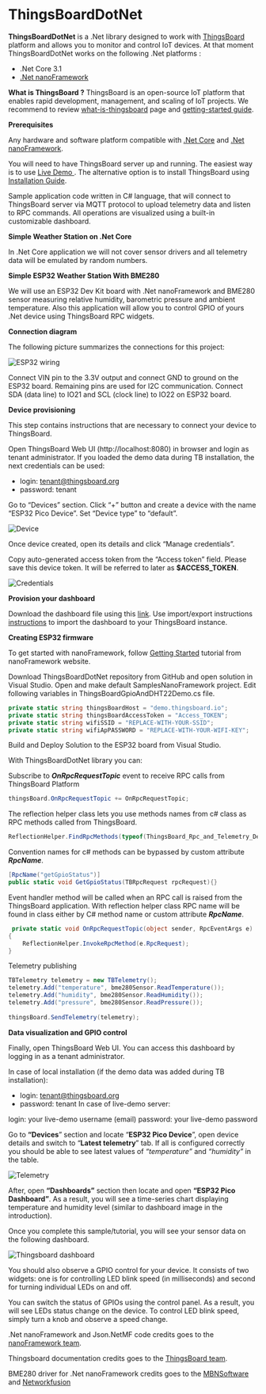 # ThingsBoardDotNet

**ThingsBoardDotNet** is a .Net library designed to work with [ThingsBoard](https://thingsboard.io/) platform and allows you to monitor and control IoT devices. At that moment ThingsBoardDotNet works on the following .Net platforms : 
- .Net Core 3.1
- [.Net nanoFramework](https://nanoframework.net/)

**What is ThingsBoard ?**
ThingsBoard is an open-source IoT platform that enables rapid development, management, and scaling of IoT projects.
We recommend to review [what-is-thingsboard](https://thingsboard.io/) page and [getting-started guide](https://thingsboard.io/docs/getting-started-guides/helloworld/).

**Prerequisites**

Any hardware and software platform compatible with [.Net Core](https://docs.microsoft.com/en-us/dotnet/core/install/) and [.Net nanoFramework](https://github.com/nanoframework/nf-interpreter).

You will need to have ThingsBoard server up and running. The easiest way is to use [Live Demo  ](https://demo.thingsboard.io/signupserver). The alternative option is to install ThingsBoard using [Installation Guide](https://thingsboard.io/docs/user-guide/install/installation-options/).

Sample application code written in C# language, that will connect to ThingsBoard server via MQTT protocol to upload telemetry data and listen to RPC commands. All operations are visualized using a built-in customizable dashboard.

**Simple Weather Station on .Net Core**

In .Net Core application we will not cover sensor drivers and all telemetry data will be emulated by random numbers.

**Simple ESP32 Weather Station With BME280**

We will use an ESP32 Dev Kit board with .Net nanoFramework and BME280 sensor measuring relative humidity, barometric pressure and ambient temperature. 
Also this application will allow you to control GPIO of yours .Net device using ThingsBoard RPC widgets.

**Connection diagram**

The following picture summarizes the connections for this project:

![ESP32 wiring](Essentials/ESP32_wiring.png)

Connect VIN pin to the 3.3V output and connect GND to ground on the ESP32 board. Remaining pins are used for I2C communication. Connect SDA (data line) to IO21 and SCL (clock line) to IO22 on ESP32 board.

**Device provisioning**

This step contains instructions that are necessary to connect your device to ThingsBoard.

Open ThingsBoard Web UI (http://localhost:8080) in browser and login as tenant administrator. If you loaded the demo data during TB installation, the next credentials can be used:

- login: tenant@thingsboard.org
- password: tenant

Go to “Devices” section. Click “+” button and create a device with the name “ESP32 Pico Device”. Set “Device type” to “default”.

![Device](Essentials/device.png)

Once device created, open its details and click “Manage credentials”.

Copy auto-generated access token from the “Access token” field. Please save this device token. It will be referred to later as **$ACCESS_TOKEN**.

![Credentials](Essentials/credentials.png)

**Provision your dashboard**

Download the dashboard file using this [link](https://thingsboard.io/docs/samples/esp32/resources/esp32-dht22-temp-and-gpio-dashboard.json). Use import/export instructions [instructions](https://thingsboard.io/docs/user-guide/ui/dashboards/#dashboard-importexport) to import the dashboard to your ThingsBoard instance.

**Creating ESP32 firmware**

To get started with nanoFramework, follow [Getting Started](https://docs.nanoframework.net/content/getting-started-guides/getting-started-managed.html) tutorial from nanoFramework website.

Download ThingsBoardDotNet repository from GitHub and open solution in Visual Studio. Open and make default SamplesNanoFramework project. Edit following variables in ThingsBoardGpioAndDHT22Demo.cs file.

```csharp
private static string thingsBoardHost = "demo.thingsboard.io";
private static string thingsBoardAccessToken = "Access_TOKEN";
private static string wifiSSID = "REPLACE-WITH-YOUR-SSID";
private static string wifiApPASSWORD = "REPLACE-WITH-YOUR-WIFI-KEY";
```

 Build and Deploy Solution to the ESP32 board from Visual Studio.

With ThingsBoardDotNet library you can:


Subscribe to ***OnRpcRequestTopic*** event to receive RPC calls from ThingsBoard Platform
```csharp
thingsBoard.OnRpcRequestTopic += OnRpcRequestTopic;
```

The reflection helper class lets you use methods names from c# class as RPC methods called from ThingsBoard.
```csharp
ReflectionHelper.FindRpcMethods(typeof(ThingsBoard_Rpc_and_Telemetry_Demo));
```
Convention names for c# methods can be bypassed by custom attribute ***RpcName***.
```csharp
[RpcName("getGpioStatus")]
public static void GetGpioStatus(TBRpcRequest rpcRequest){}
```

Event handler method will be called when an RPC call is raised from the ThingsBoard application. With reflection helper class RPC name will be found in class either by C# method name or custom attribute ***RpcName***.
```csharp
 private static void OnRpcRequestTopic(object sender, RpcEventArgs e)       
{            
    ReflectionHelper.InvokeRpcMethod(e.RpcRequest);        
}
```
Telemetry publishing
```csharp
TBTelemetry telemetry = new TBTelemetry();
telemetry.Add("temperature", bme280Sensor.ReadTemperature());
telemetry.Add("humidity", bme280Sensor.ReadHumidity());
telemetry.Add("pressure", bme280Sensor.ReadPressure());
                              
thingsBoard.SendTelemetry(telemetry);
```

**Data visualization and GPIO control**

Finally, open ThingsBoard Web UI. You can access this dashboard by logging in as a tenant administrator.

In case of local installation (if the demo data was added during TB installation):

- login: tenant@thingsboard.org
- password: tenant
In case of live-demo server:

login: your live-demo username (email)
password: your live-demo password

Go to **“Devices**” section and locate “**ESP32 Pico Device**”, open device details and switch to “**Latest telemetry**” tab. If all is configured correctly you should be able to see latest values of *“temperature”* and *“humidity”* in the table.

![Telemetry](Essentials/telemetry.png)

After, open **“Dashboards”** section then locate and open **“ESP32 Pico Dashboard”**. As a result, you will see a time-series chart displaying temperature and humidity level (similar to dashboard image in the introduction).

Once you complete this sample/tutorial, you will see your sensor data on the following dashboard.

![Thingsboard dashboard](Essentials/dashboard.png)

You should also observe a GPIO control for your device. It consists of two widgets: one is for controlling LED blink speed (in milliseconds) and second for turning individual LEDs on and off.

You can switch the status of GPIOs using the control panel. As a result, you will see LEDs status change on the device. To control LED blink speed, simply turn a knob and observe a speed change.

.Net nanoFramework and Json.NetMF code credits goes to the [nanoFramework team](https://discord.gg/gCyBu8T).

Thingsboard documentation credits goes to the [ThingsBoard team](https://thingsboard.io/company/).

BME280 driver for .Net nanoFramework credits goes to the [MBNSoftware](https://github.com/MBNSoftware/MBN-TinyCLR) and [Networkfusion](https://github.com/networkfusion/MBN-TinyCLR/blob/develop-nanoframework/nanoFrameworkDriversStatus.md)
